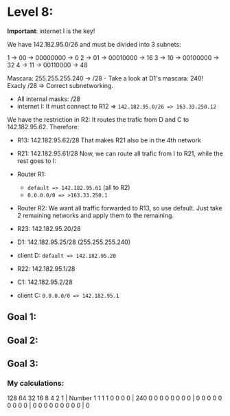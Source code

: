 # Level 8:

**Important**: internet I is the key!

We have 142.182.95.0/26 and must be divided into 3 subnets:

1 -> 00 -> 00000000 -> 0
2 -> 01 -> 00010000 -> 16
3 -> 10 -> 00100000 -> 32
4 -> 11 -> 00110000 -> 48

Mascara: 255.255.255.240 -> /28
	- Take a look at D1's mascara: 240! Exacly /28 => Correct subnetworking.

- All internal masks: /28
- internet I: It must connect to R12 => `142.182.95.0/26 => 163.33.250.12`

We have the restriction in R2: It routes the trafic from D and C to 142.182.95.62.
Therefore:
- R13: 142.182.95.62/28
That makes R21 also be in the 4th network
- R21: 142.182.95.61/28
Now, we can route all trafic from I to R21, while the rest goes to I:
- Router R1:
	- `default => 142.182.95.61` (all to R2)
	- `0.0.0.0/0 => >163.33.250.1`
- Router R2: We want all traffic forwarded to R13, so use default.
Just take 2 remaining networks and apply them to the remaining.

- R23: 142.182.95.20/28
- D1: 142.182.95.25/28 (255.255.255.240)
- client D: `default => 142.182.95.20`
- R22: 142.182.95.1/28
- C1: 142.182.95.2/28
- client C: `0.0.0.0/0 => 142.182.95.1`

## Goal 1:


## Goal 2:
## Goal 3:


### My calculations:


128    64    32    16    8    4    2    1    |  Number
  1     1     1     1    0    0    0    0    |    240
  0     0     0     0    0    0    0    0    |    0
  0     0     0     0    0    0    0    0    |    0
  0     0     0     0    0    0    0    0    |    0

